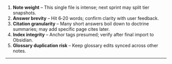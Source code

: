 1. **Note weight** – This single file is intense; next sprint may split tier snapshots.  
2. **Answer brevity** – Hit 6‑20 words; confirm clarity with user feedback.  
3. **Citation granularity** – Many short answers boil down to doctrine summaries; may add specific page cites later.  
4. **Index integrity** – Anchor tags presumed; verify after final import to Obsidian.  
5. **Glossary duplication risk** – Keep glossary edits synced across other notes.  
---